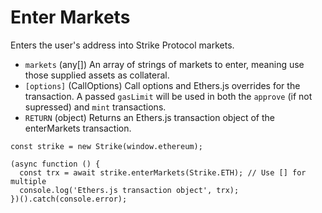 # Enter Markets

Enters the user's address into Strike Protocol markets.

* `markets` \(any\[\]\) An array of strings of markets to enter, meaning use those supplied assets as collateral.
* `[options]` \(CallOptions\) Call options and Ethers.js overrides for the transaction. A passed `gasLimit` will be used in both the `approve` \(if not supressed\) and `mint` transactions.
* `RETURN` \(object\) Returns an Ethers.js transaction object of the enterMarkets transaction.

```text
const strike = new Strike(window.ethereum);

(async function () {
  const trx = await strike.enterMarkets(Strike.ETH); // Use [] for multiple
  console.log('Ethers.js transaction object', trx);
})().catch(console.error);
```

